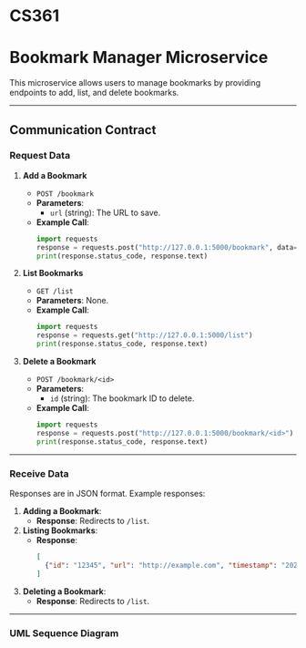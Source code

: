# CS361

# Bookmark Manager Microservice

This microservice allows users to manage bookmarks by providing endpoints to add, list, and delete bookmarks.

---

## Communication Contract

### **Request Data**
1. **Add a Bookmark**
   - `POST /bookmark`
   - **Parameters**: 
     - `url` (string): The URL to save.
   - **Example Call**:
     ```python
     import requests
     response = requests.post("http://127.0.0.1:5000/bookmark", data={"url": "http://example.com"})
     print(response.status_code, response.text)
     ```

2. **List Bookmarks**
   - `GET /list`
   - **Parameters**: None.
   - **Example Call**:
     ```python
     import requests
     response = requests.get("http://127.0.0.1:5000/list")
     print(response.status_code, response.text)
     ```

3. **Delete a Bookmark**
   - `POST /bookmark/<id>`
   - **Parameters**: 
     - `id` (string): The bookmark ID to delete.
   - **Example Call**:
     ```python
     import requests
     response = requests.post("http://127.0.0.1:5000/bookmark/<id>")
     print(response.status_code, response.text)
     ```

---

### **Receive Data**
Responses are in JSON format. Example responses:
1. **Adding a Bookmark**:
   - **Response**: Redirects to `/list`.
2. **Listing Bookmarks**:
   - **Response**:
     ```json
     [
       {"id": "12345", "url": "http://example.com", "timestamp": "2024-11-18 10:00:00"}
     ]
     ```
3. **Deleting a Bookmark**:
   - **Response**: Redirects to `/list`.

---

### **UML Sequence Diagram**
